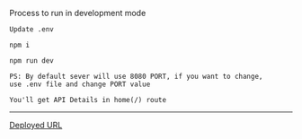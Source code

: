 Process to run in development mode

```
Update .env

npm i

npm run dev

PS: By default sever will use 8080 PORT, if you want to change,
use .env file and change PORT value

You'll get API Details in home(/) route
```

---

[Deployed URL](https://wealth-management-rk.herokuapp.com/)
